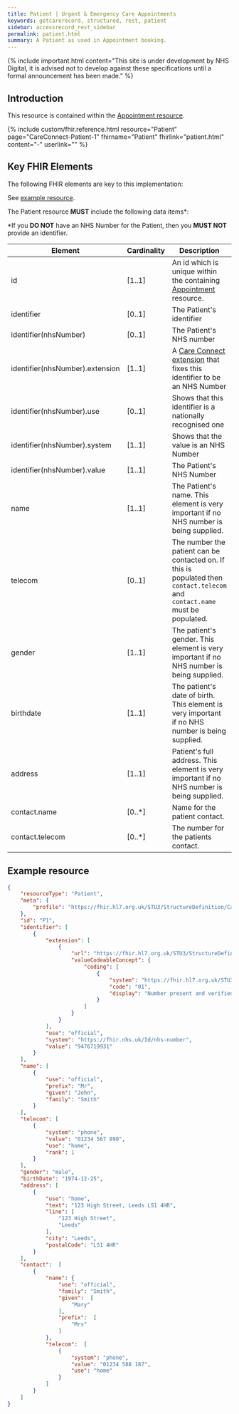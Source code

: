 ```yaml
---
title: Patient | Urgent & Emergency Care Appointments
keywords: getcarerecord, structured, rest, patient
sidebar: accessrecord_rest_sidebar
permalink: patient.html
summary: A Patient as used in Appointment booking.
---
```


{% include important.html content="This site is under development by NHS Digital, it is advised not to develop against these specifications until a formal announcement has been made." %}

## Introduction ##
This resource is contained within the <a href='appointment.html'>Appointment resource</a>.

{% include custom/fhir.reference.html resource="Patient" page="CareConnect-Patient-1" fhirname="Patient" fhirlink="patient.html" content="-" userlink="" %}

## Key FHIR Elements ##

The following FHIR elements are key to this implementation:

See <a href='#example-resource'>example resource</a>.

The Patient resource **MUST** include the following data items*:

*If you **DO NOT** have an NHS Number for the Patient, then you **MUST NOT** provide an identifier.

| Element | Cardinality | Description | Example(s) |
| --- | --- | --- | --- |
| id | [1..1] | An id which is unique within the containing <a href='appointment.html'>Appointment</a> resource. | 123 |
| identifier | [0..1] | The Patient's identifier |  |
| identifier(nhsNumber)| [0..1] | The Patient's NHS number |  |
| identifier(nhsNumber).extension | [1..1] | A <a href='https://fhir.hl7.org.uk/STU3/StructureDefinition/Extension-CareConnect-NHSNumberVerificationStatus-1'>Care Connect extension</a> that fixes this identifier to be an NHS Number | <a href='#example-resource'>see example</a> |
| identifier(nhsNumber).use | [0..1] | Shows that this identifier is a nationally recognised one | Fixed value: `official` |
| identifier(nhsNumber).system | [1..1] | Shows that the value is an NHS Number | Fixed value: `https://fhir.nhs.uk/Id/nhs-number` |
| identifier(nhsNumber).value | [1..1] | The Patient's NHS Number | `11122233333` |
| name | [1..1] | The Patient's name. This element is very important if no NHS number is being supplied. | <a href='#example-resource'>see example</a> |
| telecom | [0..1] | The number the patient can be contacted on. If this is populated then `contact.telecom` and `contact.name` must be populated. | <a href='#example-resource'>see example</a> |
| gender | [1..1] | The patient's gender. This element is very important if no NHS number is being supplied. | `male` \| `female` \| `other` \| `unknown` | |
| birthdate | [1..1] | The patient's date of birth. This element is very important if no NHS number is being supplied. | 1974-12-31 |
| address | [1..1] | Patient's full address. This element is very important if no NHS number is being supplied. | <a href='#example-resource'>see example</a> |
|contact.name|[0..*]|Name for the patient contact.|<a href='#example-resource'>see example</a>|
|contact.telecom|[0..*]|The number for the patients contact.|<a href='#example-resource'>see example</a>|


## Example resource ##
```json
{
    "resourceType": "Patient",
    "meta": {
        "profile": "https://fhir.hl7.org.uk/STU3/StructureDefinition/CareConnect-Patient-1"
    },
    "id": "P1",
    "identifier": [
        {
            "extension": [
                {
                    "url": "https://fhir.hl7.org.uk/STU3/StructureDefinition/Extension-CareConnect-NHSNumberVerificationStatus-1",
                    "valueCodeableConcept": {
                        "coding": [
                            {
                                "system": "https://fhir.hl7.org.uk/STU3/CodeSystem/CareConnect-NHSNumberVerificationStatus-1",
                                "code": "01",
                                "display": "Number present and verified"
                            }
                        ]
                    }
                }
            ],
            "use": "official",
            "system": "https://fhir.nhs.uk/Id/nhs-number",
            "value": "9476719931"
        }
    ],
    "name": [
        {
            "use": "official",
            "prefix": "Mr",
            "given": "John",
            "family": "Smith"
        }
    ],
    "telecom": [
        {
            "system": "phone",
            "value": "01234 567 890",
            "use": "home",
            "rank": 1
        }
    ],
    "gender": "male",
    "birthDate": "1974-12-25",
    "address": [
        {
            "use": "home",
            "text": "123 High Street, Leeds LS1 4HR",
            "line": [
                "123 High Street",
                "Leeds"
            ],
            "city": "Leeds",
            "postalCode": "LS1 4HR"
        }
    ],
	"contact":  [
        {
            "name": {
                "use": "official",
                "family": "Smith",
                "given":  [
                    "Mary"
                ],
                "prefix":  [
                    "Mrs"
                ]
            },
            "telecom":  [
                {
                    "system": "phone",
                    "value": "01234 588 187",
                    "use": "home"
                }
            ]
        }
    ]
}
```